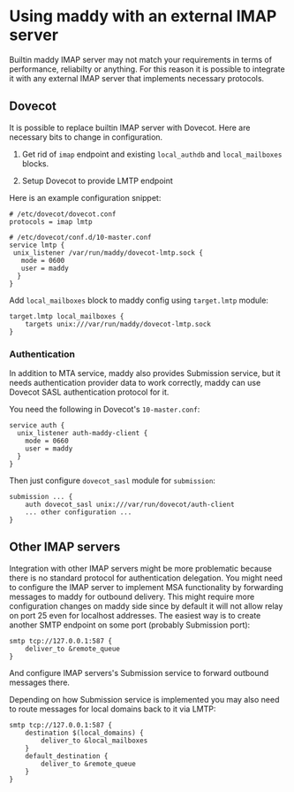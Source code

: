 # Using maddy with an external IMAP server

Builtin maddy IMAP server may not match your requirements in terms of
performance, reliabilty or anything. For this reason it is possible to
integrate it with any external IMAP server that implements necessary
protocols.

## Dovecot

It is possible to replace builtin IMAP server with Dovecot.
Here are necessary bits to change in configuration.

1. Get rid of `imap` endpoint and existing `local_authdb` and `local_mailboxes`
   blocks.

2. Setup Dovecot to provide LMTP endpoint

Here is an example configuration snippet:
```
# /etc/dovecot/dovecot.conf
protocols = imap lmtp

# /etc/dovecot/conf.d/10-master.conf
service lmtp {
 unix_listener /var/run/maddy/dovecot-lmtp.sock {
   mode = 0600
   user = maddy
  }
}
```

Add `local_mailboxes` block to maddy config using `target.lmtp` module:
```
target.lmtp local_mailboxes {
    targets unix:///var/run/maddy/dovecot-lmtp.sock
}
```

### Authentication

In addition to MTA service, maddy also provides Submission service, but it
needs authentication provider data to work correctly, maddy can use Dovecot
SASL authentication protocol for it.

You need the following in Dovecot's `10-master.conf`:
```
service auth {
  unix_listener auth-maddy-client {
    mode = 0660
    user = maddy
  }
}
```

Then just configure `dovecot_sasl` module for `submission`:
```
submission ... {
    auth dovecot_sasl unix:///var/run/dovecot/auth-client
    ... other configuration ...
}
```

## Other IMAP servers

Integration with other IMAP servers might be more problematic because there is
no standard protocol for authentication delegation. You might need to configure
the IMAP server to implement MSA functionality by forwarding messages to maddy
for outbound delivery. This might require more configuration changes on maddy
side since by default it will not allow relay on port 25 even for localhost
addresses. The easiest way is to create another SMTP endpoint on some port
(probably Submission port):
```
smtp tcp://127.0.0.1:587 {
    deliver_to &remote_queue
}
```
And configure IMAP servers's Submission service to forward outbound messages
there.

Depending on how Submission service is implemented you may also need to route
messages for local domains back to it via LMTP:
```
smtp tcp://127.0.0.1:587 {
    destination $(local_domains) {
        deliver_to &local_mailboxes
    }
    default_destination {
        deliver_to &remote_queue
    }
}
```

